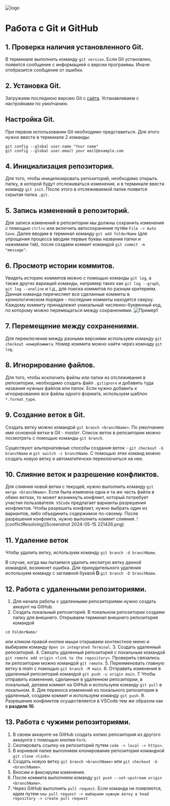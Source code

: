![logo](Git-Logo-Black.png)
# Работа с Git и GitHub
## 1. Проверка наличия установленного Git.
В терминале выполнить команду `git version`.
Если Git установлен, появится сообщение с информацией о версии программы. Иначе отобразится сообщение от ошибки.

## 2. Установка Git.
Загружаем последнюю версию Git с [сайта](http://git-scm.com/downloads). Устанавливаем с настройками по умолчанию.

## Настройка Git.
При первом использовании Git необходимо представиться.
Для этого нужно ввести в терминале 2 команды:
```
git config --global user.name "Your name"
git config --global user.email your mail@example.com
```

## 4. Инициализация репозитория.
Для того, чтобы иницилизировать репозиторий, необходимо открыть папку, в которой будут отслеживаться изменения, и в терминале ввести команду `git init`. После этого в отслеживаемой папке появится скрытая папка `.git`.

## 5. Запись изменений в репозиторий.
Для записи изменений в репозитории мы должны сохранить изменения с помощью `ctrl+s` или включить автосохранение путём `File -> Auto Save`. Далее вводим в терминал команду `git add folderName` (для упрощения процесса вводим первые буквы названия папки и нажимаем `TAB`), после создаем коммит командой `git commit -m "message"`.

## 6. Просмотр истории коммитов.
Увидеть историю коммитов можно с помощью команды `git log`, а также других вариаций команды, например таких как `git log --graph`, `git log --oneline` и т.д., для поиска коммитов по разным критериям. Данная команда перечисляет все сделанные коммиты в хронологическом порядке - последние коммиты находятся сверху. Каждому коммиту принадлежит уникальный численно-буквенный код, по которому можно перемещаться между сохранениями. ![Пример1](logExample.png)

## 7. Перемещение между сохранениями.
Для переключения между разными версиями используем команду `git checkout номерКоммита`.
Номер коммита можно найти через комнаду `git log`.

## 8. Игнорирование файлов.
Для того, чтобы исключить файлы или папки из отслеживания в репозитории, необходимо создать файл `.gitignore` и добавить туда названия нужных файлов или папок. Если нужно добавить к игнорированию все файлы одного формата, используем шаблон `*.format_type`.

## 9. Создание веток в Git.
Создать ветку можно командой `git branch <branchName>`.
По умолчанию имя основной ветки в Git - *master*.
Список веток в репозитории можно посмотреть с помощью команды `git branch`.

Существуют альтернативные способы создания веток - `git checkout -b branchName` и `git switch -c branchName`. С помощью этих команд можно создать новую ветку и автоматитечски переключиться на нее.

## 10. Слияние веток и разрешение конфликтов.
Для слияния новой ветки с текущей, нужно выполнить команду `git merge <branchName>`. 
Если была изменена одна и та же часть файла в обеих ветках, то может возникнуть конфликт, который потребует участия пользователя. `VSCode` предлагает варианты разрешения конфликтов. Чтобы разрешить конфликт, нужно выбрать один из вариантов, либо объединить содержимое по-своему.
После разрешения конфликта, нужно выполнить коммит слияния.
![conflictResolving](Screenshot 2024-05-15 221426.png)

## 11. Удаление веток
Чтобы удалить ветку, используем команду `git branch -d branchName`.

В случае, когда мы пытаемся удалить неслитую ветку данной командой, возникнет ошибка. Для принудительного удаления используем команду с заглавной буквой **D**.`git branch -D branchName`.

## 12. Работа с удаленными репозиториями.
1. Для начала работы с удаленными репозиториями нужно создать аккаунт на GitHub.
2. Создать локальный репозиторий.
В локальном репозитории создаем папку для внешнего. Открываем терминал внешнего репозитория командой
```
cd FolderName/
```
или кликом правой кнопки мыши открываем контекстное меню и выбираем команду `Open in integrated Terminal`.
3. Создать удаленный репозиторий.
4. Связать удаленный репозиторий с локальным командой `git remote add origin <link to the repository>`.
Проверить связались ли репозитории  можно командой `git remote`.
5. Переименовать главную ветку в *main* с помощью `git branch -M main`.
6. Отправить изменения в удаленный репозиторий командой `git push -u origin main`.
7. Чтобы отправить изменения, сделанные в удаленном репозитории, в локальный, делаем коммит на GitHub и  используем команду `git pull` в локальном.
8. Для переноса изменений из локального репозитория в удаленный, создаем коммит и используем команду `git push`.
9. Разрешение конфликтов осуществляется в VSCode тем же образом как в **разделе 10**.




## 13. Работа с чужими репозиториями.
1. В своем аккаунте на GitHub создать копию репозитория из другого аккаунта с помощью кнопки `Fork`.
2. Скопировать ссылку на репозиторий путем `code -> local -> https>`.
3. В корневой папке выполняем клонирование репозитория командной `git clone <link>`.
4. Создать новую ветку `git branch <branchName>` или `git checkout -b <branchName>`.
5. Вносим и фиксируем изменения.
6. После коммита выполняем команду `git push --set-upstream origin <branchName>`.
7. Через GitHub выполнить `pull request`. Если команда не появляется, идем путем `new pull request -> выбираем нужную ветку в head repository -> create pull request`